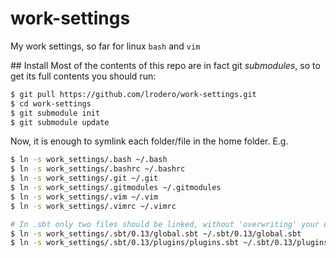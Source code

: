 # work-settings
My  work settings, so far for linux `bash` and `vim`

## Install
Most of the contents of this repo are in fact git _submodules_, so to get its full contents you should run:

```bash
$ git pull https://github.com/lrodero/work-settings.git
$ cd work-settings
$ git submodule init
$ git submodule update
```

Now, it is enough to symlink each folder/file in the home folder. E.g.

```sh
$ ln -s work_settings/.bash ~/.bash
$ ln -s work_settings/.bashrc ~/.bashrc
$ ln -s work_settings/.git ~/.git
$ ln -s work_settings/.gitmodules ~/.gitmodules
$ ln -s work_settings/.vim ~/.vim
$ ln -s work_settings/.vimrc ~/.vimrc

# In .sbt only two files should be linked, without 'overwriting' your own ~/.sbt folder.
$ ln -s work_settings/.sbt/0.13/global.sbt ~/.sbt/0.13/global.sbt
$ ln -s work_settings/.sbt/0.13/plugins/plugins.sbt ~/.sbt/0.13/plugins/plugins.sbt
```

